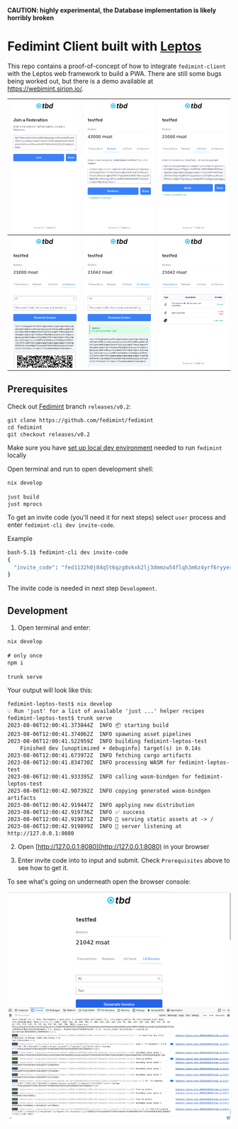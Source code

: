 **CAUTION: highly experimental, the Database implementation is likely horribly broken**

# Fedimint Client built with [Leptos](https://github.com/leptos-rs/leptos)

This repo contains a proof-of-concept of how to integrate `fedimint-client` with the Leptos web framework to build a
PWA. There are still some bugs being worked out, but there is a demo available at https://webimint.sirion.io/.

|<img src="screenshots/join.png" alt="Join federation screen">|<img src="screenshots/redeem.png" alt="Redeem e-cash screen">|<img src="screenshots/ln_send.png" alt="Lightning pay invoice screen">|
----|----|----
|<img src="screenshots/ln_receive_1.png" alt="Lightning generate invoice screen">|<img src="screenshots/ln_receive_2.png" alt="Lightning generated invoice was paid screen">|<img src="screenshots/tx_list.png" alt="List all transactions screen">|

## Prerequisites

Check out [Fedimint](https://github.com/fedimint/fedimint) branch `releases/v0.2`:

```shell
git clone https://github.com/fedimint/fedimint
cd fedimint
git checkout releases/v0.2
```

Make sure you have [set up local dev environment](https://github.com/fedimint/fedimint/blob/master/docs/dev-env.md) needed to run `fedimint` locally

Open terminal and run to open development shell:

```shell
nix develop

just build
just mprocs
```

To get an invite code (you'll need it for next steps) select `user` process and enter `fedimint-cli dev invite-code`.

Example
```bash
bash-5.1$ fedimint-cli dev invite-code
{
  "invite_code": "fed1132h0j84q5t6qzg8vkxk2lj3dmmzw54flqh3m6z4yrf6ryyerrn6sg36nuratsuf0mjvm84svt40cuqq4waen5te0xyerwt3s9cczuvf6xyurzde59ld2c273s3xm3z3ms552g7x2yu0"
}
```

The invite code is needed in next step `Development`.


## Development

1. Open terminal and enter:

```shell 
nix develop

# only once
npm i

trunk serve
```

Your output will look like this:

```shell
fedimint-leptos-test$ nix develop
💡 Run 'just' for a list of available 'just ...' helper recipes
fedimint-leptos-test$ trunk serve
2023-08-06T12:00:41.373844Z  INFO 📦 starting build
2023-08-06T12:00:41.374062Z  INFO spawning asset pipelines
2023-08-06T12:00:41.522959Z  INFO building fedimint-leptos-test
    Finished dev [unoptimized + debuginfo] target(s) in 0.14s
2023-08-06T12:00:41.673972Z  INFO fetching cargo artifacts
2023-08-06T12:00:41.834730Z  INFO processing WASM for fedimint-leptos-test
2023-08-06T12:00:41.933395Z  INFO calling wasm-bindgen for fedimint-leptos-test
2023-08-06T12:00:42.907392Z  INFO copying generated wasm-bindgen artifacts
2023-08-06T12:00:42.919447Z  INFO applying new distribution
2023-08-06T12:00:42.919736Z  INFO ✅ success
2023-08-06T12:00:42.919871Z  INFO 📡 serving static assets at -> /
2023-08-06T12:00:42.919899Z  INFO 📡 server listening at http://127.0.0.1:8080
```

2. Open [http://127.0.0.1:8080](http://127.0.0.1:8080) in your browser

3. Enter invite code into to input and submit. Check `Prerequisites` above to see how to get it.

To see what's going on underneath open the browser console:

![Screenshot of logs shown in browser console](screenshots/console.png)
